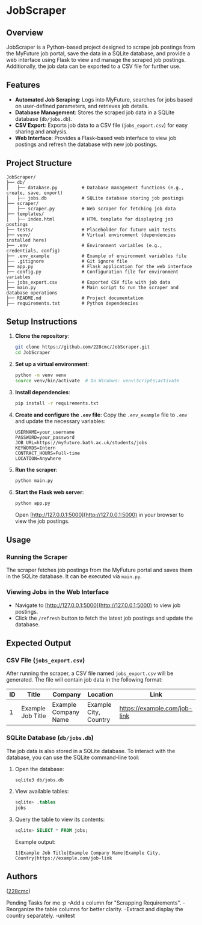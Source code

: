 # JobScraper

## Overview

JobScraper is a Python-based project designed to scrape job postings from the MyFuture job portal, save the data in a SQLite database, and provide a web interface using Flask to view and manage the scraped job postings. Additionally, the job data can be exported to a CSV file for further use.



## Features

- **Automated Job Scraping**: Logs into MyFuture, searches for jobs based on user-defined parameters, and retrieves job details.
- **Database Management**: Stores the scraped job data in a SQLite database (`db/jobs.db`).
- **CSV Export**: Exports job data to a CSV file (`jobs_export.csv`) for easy sharing and analysis.
- **Web Interface**: Provides a Flask-based web interface to view job postings and refresh the database with new job postings.



## Project Structure

```
JobScraper/
├── db/
│   ├── database.py         # Database management functions (e.g., create, save, export)
│   ├── jobs.db             # SQLite database storing job postings
├── scraper/
│   ├── scraper.py          # Web scraper for fetching job data
├── templates/
│   ├── index.html          # HTML template for displaying job postings
├── tests/                  # Placeholder for future unit tests
├── venv/                   # Virtual environment (dependencies installed here)
├── .env                    # Environment variables (e.g., credentials, config)
├── .env_example            # Example of environment variables file
├── .gitignore              # Git ignore file
├── app.py                  # Flask application for the web interface
├── config.py               # Configuration file for environment variables
├── jobs_export.csv         # Exported CSV file with job data
├── main.py                 # Main script to run the scraper and database operations
├── README.md               # Project documentation
├── requirements.txt        # Python dependencies
```



## Setup Instructions

1. **Clone the repository**:
   ```bash
   git clone https://github.com/228cmc/JobScraper.git
   cd JobScraper
   ```

2. **Set up a virtual environment**:
   ```bash
   python -m venv venv
   source venv/bin/activate  # On Windows: venv\Scripts\activate
   ```

3. **Install dependencies**:
   ```bash
   pip install -r requirements.txt
   ```

4. **Create and configure the `.env` file**:
   Copy the `.env_example` file to `.env` and update the necessary variables:
   ```env
   USERNAME=your_username
   PASSWORD=your_password
   JOB_URL=https://myfuture.bath.ac.uk/students/jobs
   KEYWORDS=Intern
   CONTRACT_HOURS=Full-time
   LOCATION=Anywhere
   ```

5. **Run the scraper**:
   ```bash
   python main.py
   ```

6. **Start the Flask web server**:
   ```bash
   python app.py
   ```

   Open [http://127.0.0.1:5000](http://127.0.0.1:5000) in your browser to view the job postings.



## Usage

### Running the Scraper

The scraper fetches job postings from the MyFuture portal and saves them in the SQLite database. It can be executed via `main.py`.

### Viewing Jobs in the Web Interface

- Navigate to [http://127.0.0.1:5000](http://127.0.0.1:5000) to view job postings.
- Click the `/refresh` button to fetch the latest job postings and update the database.



## Expected Output

### CSV File (`jobs_export.csv`)

After running the scraper, a CSV file named `jobs_export.csv` will be generated. The file will contain job data in the following format:

| ID  | Title                           | Company               | Location               | Link                                      |
|-----|---------------------------------|-----------------------|------------------------|-------------------------------------------|
| 1   | Example Job Title               | Example Company Name  | Example City, Country  | https://example.com/job-link              |



### SQLite Database (`db/jobs.db`)

The job data is also stored in a SQLite database. To interact with the database, you can use the SQLite command-line tool:

1. Open the database:
   ```bash
   sqlite3 db/jobs.db
   ```
2. View available tables:
   ```sql
   sqlite> .tables
   jobs
   ```
3. Query the table to view its contents:
   ```sql
   sqlite> SELECT * FROM jobs;
   ```
   Example output:
   ```
   1|Example Job Title|Example Company Name|Example City, Country|https://example.com/job-link
   ```



## Authors

 ([228cmc](https://github.com/228cmc))  


 Pending Tasks for me :p
-Add a column for "Scrapping Requirements".
-Reorganize the table columns for better clarity.
-Extract and display the country separately.
-unitest

